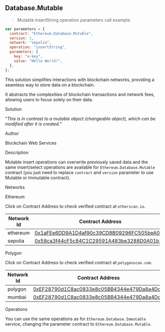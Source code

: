 ## Database.Mutable

> Mutable insertString operation parameters call example.

```javascript
var parameters = {
  contract: "Ethereum.Database.Mutable",
  version: 1,
  network: "sepolia",
  operation: "insertString",
  parameters: {
    key: "a-key",
    value: "Hello World!",
  },
};
```

This solution simplifies interactions with blockchain networks, providing a seamless way to store data on a blockchain.

It abstracts the complexities of blockchain transactions and network fees, allowing users to focus solely on their data.

<p class="product-header">Solution</p>

"_This is in contrast to a mutable object (changeable object), which can be modified after it is created._"

<p class="product-author">Author</p>

<p class="s2">Blockchain Web Services</p>

<p class="product-title">Description</p>

Mutable insert operations can overwrite previously saved data and the same insert/select operations are available for `Ethereum.Database.Mutable` contract (you just need to replace `contract` and `version` parameter to use Mutable or Immutable contract).

<p class="product-title">Networks</p>

<p class="product-network">Ethereum</p>

Click on Contract Address to check verified contract at `etherscan.io`.

| Network Id | Contract Address                                                                                                                   | Version |
| ---------- | ---------------------------------------------------------------------------------------------------------------------------------- | ------- |
| ethereum   | [0x1aFEe6DD9A1D4af90c39CD8B09296FC505beA00d](https://etherscan.io/address/0x1aFEe6DD9A1D4af90c39CD8B09296FC505beA00d)              | 1       |
| sepolia    | [0x58ca3f44cF5c84C1C29591A483be3288D0A01b7C](https://sepolia.etherscan.io/address/0x58ca3f44cF5c84C1C29591A483be3288D0A01b7C) | 1       |

<p class="product-network">Polygon</p>

Click on Contract Address to check verified contract at `polygonscan.com`.

| Network Id | Contract Address                                                                                                                   | Version |
| ---------- | ---------------------------------------------------------------------------------------------------------------------------------- | ------- |
| polygon   | [0xEF28790d1C8ac0833e8c05BB4344e479Da8a4Dd3](https://polygonscan.com/address/0xEF28790d1C8ac0833e8c05BB4344e479Da8a4Dd3)               | 1       |
| mumbai    | [0xEF28790d1C8ac0833e8c05BB4344e479Da8a4Dd3](https://mumbai.polygonscan.com/address/0xEF28790d1C8ac0833e8c05BB4344e479Da8a4Dd3) | 1       |

<p class="product-title">Operations</p>

You can use the same operations as for `Ethereum.Database.Immutable` service, changing the parameter contract to `Ethereum.Database.Mutable`.
